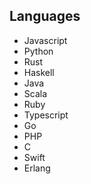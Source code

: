 
## Languages

- Javascript
- Python
- Rust
- Haskell
- Java
- Scala
- Ruby
- Typescript
- Go
- PHP
- C
- Swift
- Erlang